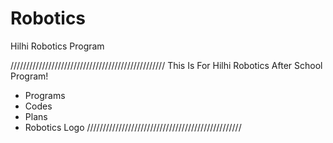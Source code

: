 # Robotics
Hilhi Robotics Program

/////////////////////////////////////////////////
This Is For Hilhi Robotics After School Program!
+ Programs
+ Codes
+ Plans
+ Robotics Logo
/////////////////////////////////////////////////
